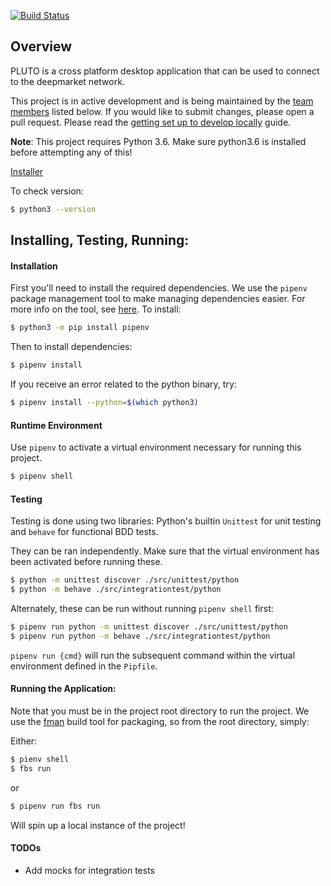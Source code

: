 [![Build Status](https://travis-ci.org/deepmarket/PLUTO.svg?branch=develop)](https://travis-ci.org/deepmarket/PLUTO)

## Overview

PLUTO is a cross platform desktop application that can be used to connect to the deepmarket network.

This project is in active development and is being maintained by the [team members](#team-members) listed below.
If you would like to submit changes, please open a pull request. Please read the [getting set up to develop locally](https://github.com/deepmarket/PLUTO/wiki/Setting-up-deepmarket's-api-backend-for-local-development) guide.


**Note**: This project requires Python 3.6. Make sure python3.6 is installed before attempting any of this!

[Installer](https://www.python.org/downloads/release/python-366/)

To check version:

```bash
$ python3 --version
```

## Installing, Testing, Running:

#### Installation

First you'll need to install the required dependencies.  We use the `pipenv` package management tool to make managing dependencies easier.  For more info on the tool, see [here](https://docs.pipenv.org/en/latest/basics/).  To install:
```bash
$ python3 -m pip install pipenv
```

Then to install dependencies:

```bash
$ pipenv install
```

If you receive an error related to the python binary, try:

```bash
$ pipenv install --python=$(which python3)
```

#### Runtime Environment

Use `pipenv` to activate a virtual environment necessary for running this project.  

```bash
$ pipenv shell
```

#### Testing

Testing is done using two libraries: Python's builtin `Unittest` for unit testing and `behave` for functional BDD tests.

They can be ran independently.  Make sure that the virtual environment has been activated before running these.

```bash
$ python -m unittest discover ./src/unittest/python
$ python -m behave ./src/integrationtest/python
```

Alternately, these can be run without running `pipenv shell` first:
```bash
$ pipenv run python -m unittest discover ./src/unittest/python
$ pipenv run python -m behave ./src/integrationtest/python
```

`pipenv run {cmd}`  will run the subsequent command within the virtual environment defined in the `Pipfile`.

#### Running the Application:

Note that you must be in the project root directory to run the project.  We use the [fman](https://build-system.fman.io/manual/) build tool for packaging, so from the root directory, simply: 

Either:
```bash
$ pienv shell
$ fbs run
```

or
```bash
$ pipenv run fbs run
```
Will spin up a local instance of the project!


#### TODOs
- Add mocks for integration tests
